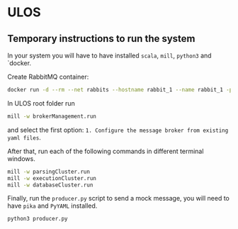 # ULOS

## Temporary instructions to run the system

In your system you will have to have installed `scala`, `mill`, `python3` and `docker.

Create RabbitMQ container:

```zsh
docker run -d --rm --net rabbits --hostname rabbit_1 --name rabbit_1 -p 15672:15672 -p 5672:5672 -e RABBITMQ_ERLANG_COOKIE=ERLANGCOOKIE rabbitmq:management
```

In ULOS root folder run

```zsh
mill -w brokerManagement.run
```

and select the first option: `1. Configure the message broker from existing yaml files`.

After that, run each of the following commands in different terminal windows.

```zsh
mill -w parsingCluster.run
mill -w executionCluster.run
mill -w databaseCluster.run
```

Finally, run the `producer.py` script to send a mock message, you will need to have `pika` and `PyYAML` installed.

```zsh
python3 producer.py
```
